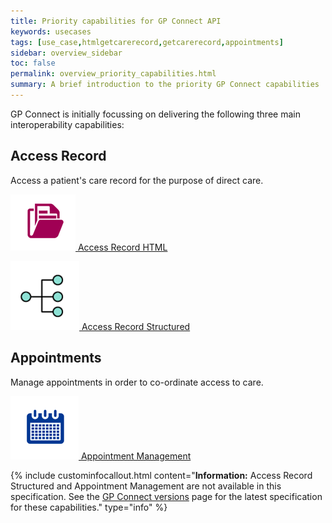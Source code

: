```yaml
---
title: Priority capabilities for GP Connect API
keywords: usecases
tags: [use_case,htmlgetcarerecord,getcarerecord,appointments]
sidebar: overview_sidebar
toc: false
permalink: overview_priority_capabilities.html
summary: A brief introduction to the priority GP Connect capabilities
---
```



GP Connect is initially focussing on delivering the following three main interoperability capabilities:

## Access Record ##
Access a patient's care record for the purpose of direct care.

[![Img](images/overview/folder.png) Access Record HTML](accessrecord.html)

[![Img](images/overview/structured.png) Access Record Structured](accessrecord_rest.html)

## Appointments ##
Manage appointments in order to co-ordinate access to care.

[![Img](images/overview/calendar.png) Appointment Management](appointments.html)

{% include custominfocallout.html content="**Information:** Access Record Structured and Appointment Management are not available in this specification. See the [GP Connect versions](https://developer.nhs.uk/gp-connect-specification-versions/) page for the latest specification for these capabilities." type="info" %}
